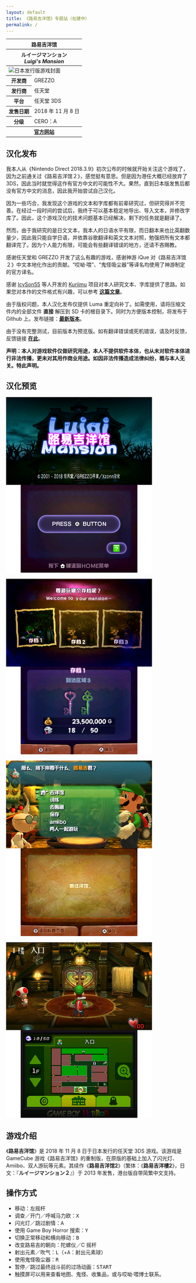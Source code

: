 ```yaml
---
layout: default
title: 《路易吉洋馆》专题站（在建中）
permalink: /
---
```

<table class="infoTable">
    <thead>
        <tr><th class="infoTableTitle" colspan="2">路易吉洋馆</th></tr>
        <tr>
            <th class="infoTableSubTitle" colspan="2">
                <div lang="ja">ルイージマンション</div>
                <div lang="en"><em>Luigi's Mansion</em></div>
            </th>
        </tr>
    </thead>
    <tbody>
        <tr><td class="infoTableImage" colspan="2"><img src="https://images-na.ssl-images-amazon.com/images/I/61A3BFk9bYL.jpg" alt="日本发行版游戏封面"></td></tr>
        <tr><th>开发商</th><td>GREZZO</td></tr>
        <tr><th>发行商</th><td>任天堂</td></tr>
        <tr><th>平台</th><td>任天堂 3DS</td></tr>
        <tr><th>发售日期</th><td>2018 年 11 月 8 日</td></tr>
        <tr><th>分级</th><td>CERO：A</td></tr>
        <tr><th class="infoTableFoot" colspan="2"><a href="https://www.nintendo.co.jp/3ds/bgnj/pc/index.html">官方网站</a></th></tr>
    </tbody>
</table>

## 汉化发布
我本人从《Nintendo Direct 2018.3.9》初次公布的时候就开始关注这个游戏了，因为之前通关过《路易吉洋馆２》，感觉挺有意思。但是因为港任大概已经放弃了 3DS，因此当时就觉得这作有官方中文的可能性不大。果然，直到日本版发售后都没有官方中文的消息，因此我开始尝试自己汉化。

因为一些巧合，我发现这个游戏的文本和字库都有前辈研究过，但研究得并不完善。在经过一段时间的尝试后，我终于可以基本稳定地导出、导入文本，并修改字库了。因此，这个游戏汉化的技术问题基本已经解决，剩下的任务就是翻译了。

然而，由于我研究的是日文文本，我本人的日语水平有限，而日翻本来也比英翻数量少，因此我只能自学日语，并依靠谷歌翻译和英文文本对照，勉强把所有文本都翻译完了。因为个人能力有限，可能会有些翻译错误的地方，还请不吝赐教。

感谢任天堂和 GREZZO 开发了这么有趣的游戏，感谢神游 iQue 对《路易吉洋馆２》中文本地化作出的贡献。“哎呦·喂”、“鬼怪吸尘器”等译名均使用了神游制定的官方译名。

感谢 [IcySon55](https://github.com/IcySon55) 等人开发的 [Kuriimu](https://github.com/IcySon55/Kuriimu) 项目对本人研究文本、字库提供了思路。如果您对本作的文件格式有兴趣，可以参考 **[这篇文章](https://xzonn.github.io/Luigi-Mansion-Chinese-Localization/)**。

由于版权问题，本人汉化发布仅提供 Luma 重定向补丁。如需使用，请将压缩文件内的全部文件 **直接** 解压到 SD 卡的根目录下。同时为方便版本控制，将发布于 Github 上。发布链接：**[最新版本](https://github.com/Xzonn/LuigiMansion/releases/latest/)**。

由于没有完整测试，目前版本为预览版。如有翻译错误或死机错误，请及时反馈，反馈链接 **[在此](https://github.com/Xzonn/LuigiMansion/issues)**。

**声明：本人对游戏软件仅做研究用途，本人不提供软件本体，也从未对软件本体进行非法传播，更未对其用作商业用途。如因非法传播造成法律纠纷，概与本人无关。特此声明。**

## 汉化预览
![标题界面](./images/screenshot-1.png)

![存档选择界面](./images/screenshot-2.png)

![实验室界面](./images/screenshot-3.png)

![游戏界面](./images/screenshot-4.png)

<div class="bilibiliBox" data-aid="45332875" data-page="1"></div>

## 游戏介绍
《**路易吉洋馆**》是 2018 年 11 月 8 日于日本发行的任天堂 3DS 游戏。该游戏是 GameCube 游戏《路易吉洋馆》的重制版，在原版的基础上加入了闪光灯、Amiibo、双人游玩等元素。其续作《**路易吉洋馆2**》（繁体：《**路易吉洋樓2**》，日文：『<strong lang="ja">ルイージマンション２</strong>』）于 2013 年发售，港台版自带简繁中文支持。

## 操作方式
* 移动：左摇杆
* 调查／开门／呼喊马力欧：<kbd>X</kbd>
* 闪光灯／跳过剧情：<kbd>A</kbd>
* 使用 Game Boy Horror 搜索：<kbd>Y</kbd>
* 切换正常移动和横向移动：<kbd>B</kbd>
* 改变路易吉的朝向：陀螺仪／C 摇杆
* 射出元素／吹气：<kbd>L</kbd>（+<kbd>A</kbd>：射出元素球）
* 使用鬼怪吸尘器：<kbd>R</kbd>
* 暂停／跳过最终战斗前的过场动画：<kbd>START</kbd>
* 触摸屏可以用来查看地图、鬼怪、收集品，或与哎呦·喂博士联系。